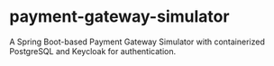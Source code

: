 # payment-gateway-simulator
A Spring Boot-based Payment Gateway Simulator with containerized PostgreSQL and Keycloak for authentication.
